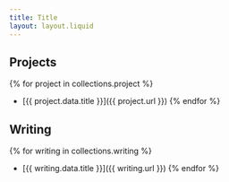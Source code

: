 ```yaml
---
title: Title
layout: layout.liquid
---
```


## Projects
{% for project in collections.project %}
- [{{ project.data.title }}]({{ project.url }})
{% endfor %}

## Writing
{% for writing in collections.writing %}
- [{{ writing.data.title }}]({{ writing.url }})
{% endfor %}